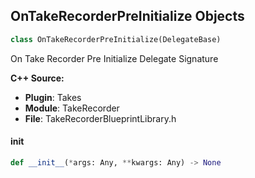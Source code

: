 ## OnTakeRecorderPreInitialize Objects

```python
class OnTakeRecorderPreInitialize(DelegateBase)
```

On Take Recorder Pre Initialize  Delegate Signature

**C++ Source:**

- **Plugin**: Takes
- **Module**: TakeRecorder
- **File**: TakeRecorderBlueprintLibrary.h

<a id="unreal.OnTakeRecorderPreInitialize.__init__"></a>

#### __init__

```python
def __init__(*args: Any, **kwargs: Any) -> None
```

<a id="unreal.OnTakeRecorderStarted"></a>